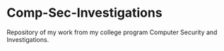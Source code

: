 # Comp-Sec-Investigations
Repository of my work from my college program Computer Security and Investigations.
